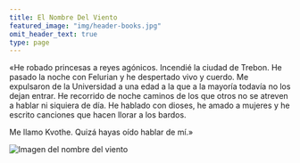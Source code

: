 ```yaml
---
title: El Nombre Del Viento
featured_image: "img/header-books.jpg"
omit_header_text: true
type: page
---
```


«He robado princesas a reyes agónicos. Incendié la ciudad de Trebon. He pasado la noche con Felurian y he despertado vivo y cuerdo. Me expulsaron de la Universidad a una edad a la que a la mayoría todavía no los dejan entrar. He recorrido de noche caminos de los que otros no se atreven a hablar ni siquiera de día. He hablado con dioses, he amado a mujeres y he escrito canciones que hacen llorar a los bardos.

Me llamo Kvothe. Quizá hayas oído hablar de mí.»

![Imagen del nombre del viento](/img/el_nombre_del_viento.jpg)